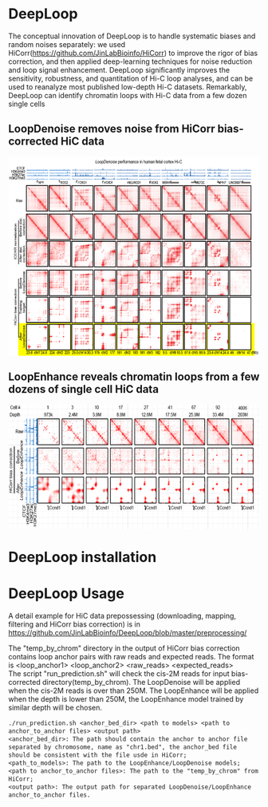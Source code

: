 # DeepLoop
The conceptual innovation of DeepLoop is to handle systematic biases and random noises separately: we used HiCorr(https://github.com/JinLabBioinfo/HiCorr) to improve the rigor of bias correction, and then applied deep-learning techniques for noise reduction and loop signal enhancement. DeepLoop significantly improves the sensitivity, robustness, and quantitation of Hi-C loop analyses, and can be used to reanalyze most published low-depth Hi-C datasets. Remarkably, DeepLoop can identify chromatin loops with Hi-C data from a few dozen single cells

## LoopDenoise removes noise from HiCorr bias-corrected HiC data
<p align="center">
<img align="center" src="https://github.com/JinLabBioinfo/DeepLoop/blob/master/images/LoopDenoise.example.PNG" width="600" height="400">
</p>


## LoopEnhance reveals chromatin loops from a few dozens of single cell HiC data
<p align="center">
<img align="center" src="https://github.com/JinLabBioinfo/DeepLoop/blob/master/images/LoopEnhance_examples_sc.PNG" width="600" height="250">
</p>

# DeepLoop installation



# DeepLoop Usage
A detail example for HiC data prepossessing (downloading, mapping, filtering and HiCorr bias correction) is in https://github.com/JinLabBioinfo/DeepLoop/blob/master/preprocessing/

The "temp_by_chrom" directory in the output of HiCorr bias correction contains loop anchor pairs with raw reads and expected reads. 
The format is <loop_anchor1> <loop_anchor2> <raw_reads> <expected_reads>  
The script "run_prediction.sh" will check the cis-2M reads for input bias-corrected directory(temp_by_chrom). The LoopDenoise will be applied when the cis-2M reads is over than 250M. The LoopEnhance will be applied when the depth is lower than 250M, the LoopEnhance model trained by similar depth will be chosen.
```
./run_prediction.sh <anchor_bed_dir> <path to models> <path to anchor_to_anchor files> <output path>
<anchor_bed_dir>: The path should contain the anchor to anchor file separated by chromosome, name as "chr1.bed", the anchor_bed file should be consistent with the file usde in HiCorr;
<path_to_models>: The path to the LoopEnhance/LoopDenoise models;
<path to anchor_to_anchor files>: The path to the "temp_by_chrom" from HiCorr;
<output path>: The output path for separated LoopDenoise/LoopEnhance anchor_to_anchor files.
```



